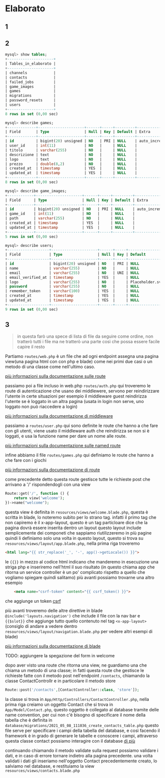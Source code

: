 # Elaborato 

## 1





## 2

```sql
mysql> show tables;
+---------------------+
| Tables_in_elaborato |
+---------------------+
| channels            |
| contacts            |
| failed_jobs         |
| game_images         |
| games               |
| migrations          |
| password_resets     |
| users               |
+---------------------+
8 rows in set (0,00 sec)

mysql> describe games;
+-------------+---------------------+------+-----+---------+----------------+
| Field       | Type                | Null | Key | Default | Extra          |
+-------------+---------------------+------+-----+---------+----------------+
| id          | bigint(20) unsigned | NO   | PRI | NULL    | auto_increment |
| user_id     | int(11)             | NO   |     | NULL    |                |
| titolo      | varchar(255)        | NO   |     | NULL    |                |
| descrizione | text                | NO   |     | NULL    |                |
| logo        | text                | NO   |     | NULL    |                |
| prezzo      | double(8,2)         | NO   |     | NULL    |                |
| created_at  | timestamp           | YES  |     | NULL    |                |
| updated_at  | timestamp           | YES  |     | NULL    |                |
+-------------+---------------------+------+-----+---------+----------------+
8 rows in set (0,00 sec)

mysql> describe game_images;
+------------+---------------------+------+-----+---------+----------------+
| Field      | Type                | Null | Key | Default | Extra          |
+------------+---------------------+------+-----+---------+----------------+
| id         | bigint(20) unsigned | NO   | PRI | NULL    | auto_increment |
| game_id    | int(11)             | NO   |     | NULL    |                |
| path       | varchar(255)        | NO   |     | NULL    |                |
| created_at | timestamp           | YES  |     | NULL    |                |
| updated_at | timestamp           | YES  |     | NULL    |                |
+------------+---------------------+------+-----+---------+----------------+
5 rows in set (0,00 sec)

mysql> describe users;
+-------------------+---------------------+------+-----+-----------------+----------------+
| Field             | Type                | Null | Key | Default         | Extra          |
+-------------------+---------------------+------+-----+-----------------+----------------+
| id                | bigint(20) unsigned | NO   | PRI | NULL            | auto_increment |
| name              | varchar(255)        | NO   |     | NULL            |                |
| email             | varchar(255)        | NO   | UNI | NULL            |                |
| email_verified_at | timestamp           | YES  |     | NULL            |                |
| logo              | varchar(255)        | NO   |     | Placeholder.svg |                |
| password          | varchar(255)        | NO   |     | NULL            |                |
| remember_token    | varchar(100)        | YES  |     | NULL            |                |
| created_at        | timestamp           | YES  |     | NULL            |                |
| updated_at        | timestamp           | YES  |     | NULL            |                |
+-------------------+---------------------+------+-----+-----------------+----------------+
9 rows in set (0,00 sec)

```


## 3

> in questa farò una spece di lista di file da seguire come ordine, non tratterò tutti i file ma ne tratterò una parte così che possa essere facile capire il resto

Partiamo `routes/web.php` è un file che ad ogni endpoint assegna una pagina view(una pagina html con con php e blade)
come nei primi due casi o un metodo di una classe come nell'ultimo caso.

[più informazioni sulla documentazione sulle route](https://laravel.com/docs/8.x/routing)

passiamo poi a file incluso in web.php `routes/auth.php` qui troveremo le route di autenticazione che usano dei middlewere,
servono per reindirizzare l'utente in certe situazioni per esempio il middleware guest reindirizza l'utente se è loggato in un altra pagina
(usata in login non serve, uno loggato non può riaccedere a login)

[più informazioni sulla documentazione di middleware](https://laravel.com/docs/8.x/middleware)

passiamo a `routes/user.php` qui sono definite le route che hanno a che fare con gli utenti,
viene usato il middleware auth che reindirizza se non si è loggati,
e usa la funzione name per dare un nome alle route.

[più informazioni sulla documentazione sulle named route](https://laravel.com/docs/8.x/routing#named-routes)

infine abbiamo il file `routes/games.php` qui definiamo le route che hanno a che fare con i giochi


[più informazioni sulla documentazione di route](https://laravel.com/docs/8.x/routing)



come precedente detto questa route gestisce tutte le richieste post che arrivano a '/' rispondendogli con una view
```php
Route::get('/', function () {
    return view('welcome');
})->name("welcome");

```
questa view è definita in `resources/views/welcome.blade.php`, questa è scritta in blade, lo noteremo subito per lo strano tag.
infatti il primo tag che non capiremo è il x-app-layout,
questo è un tag particloare dice che la pagina dovrà essere inserita dentro un layout
questo layout include semplicemente dei componeti che sappiamo riutilizzeremo 
in più pagine quindi li definiamo solo una volta in questo layout,
questo si trova su `resources/views/layout/app.blade.php`,
nella prima riga troveremo 

```html 
<html lang="{{ str_replace('_', '-', app()->getLocale()) }}">
```

le `{{}}` in mezzo al codice html indicano che manderemo in esecuzione una striga php 
e inseriremo nell'html il suo  risultato 
(in questo chiama app che ritorna un service controller è un po' complicato rispetto a quello
che vogliamo spiegare quindi salitamo)
più avanti possiamo trovarne una altro esempio
```html
    <meta name="csrf-token" content="{{ csrf_token() }}">
```
che aggiunge un token [csrf](https://en.wikipedia.org/wiki/Cross-site_request_forgery) 

più avanti troveremo delle altre direttive in blade `@include('layouts.navigation')` che include il file con la nav bar
e `{{$slot}}` che aggiunge tutto quello contenuto nel tag `<x-app-layout>` 
(consiglo di andare a vedere dentro `resources/views/layout/navigation.blade.php` per vedere altri esempi di blade)

[più informazioni sulla documentazione di blade](https://laravel.com/docs/8.x/blade)

TODO: aggiungere la spegazione del form in welcome


dopo aver visto una route che ritorna una view,
ne guardiamo una che chiama un metodo di una classe;
in fatti questa route che gestisce le richieste fatte con il metodo post nell'endpoint `/contacts`,
chiamando la classe ContactControllr e in particolare il metodo store 
```php
Route::post('/contacts',[ContactController::class, 'store']);
```
la classe si trova in `App/Http/Controllers/ContactController.php`,
nella prima riga creiamo un oggetto Contact che si trova in `App/Model/Contact.php`,
questo oggetto è collegato al database tramite delle name convention, 
per cui non c'è bisogno di specificare il nome della tabella che è definita in
`database/migrations/2021_05_08_111036_create_contacts_table.php`
questo file serve per specificare i campi della tabella del database,
e così facendo il framework è in grado di generare le tabelle e conoscere i campi,
attraverso questa classe contact possiamo interagire con il database
[di più](https://laravel.com/docs/8.x/eloquent)

continuando chiamando il metodo validate sulla request possiamo validare i dati,
e in caso di errore tornare indietro alla pagina precedente.
una volta validati i dati gli inseriamo nell'oggetto Contact precedentemente creato,
lo salviamo nel database, e restituiamo la view `resources/views/contacts.blade.php`

